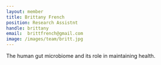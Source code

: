 ```yaml
---
layout: member
title: Brittany French
position: Research Assistnt
handle: brittany
email:  brittfrench@gmail.com
image: /images/team/britt.jpg
---
```


The human gut microbiome and its role in maintaining health.